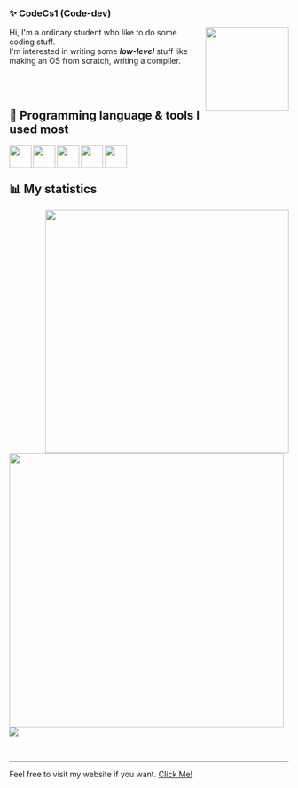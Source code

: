 ### ✨ CodeCs1 (Code-dev)
<div>
  <img align="right" width="150px" height="150px" src="https://blogger.googleusercontent.com/img/b/R29vZ2xl/AVvXsEgWDyVXzkfaHdxf6NeqW9JslA_vAcV0Gbj8HHlyZHfE2ivuA-Avf53lJMOiCzi6f8ieBrthqBIluXZTHg7yKOLgn7Op_GmHaZSCh8sLDiTdrfQeLO1adBz304VZT8JZP7qRos9Y_2E-MeeO/s839/computer_sagyouin_man.png">
  <p>
    Hi, I'm a ordinary student who like to do some coding stuff.<br>
    I'm interested in writing some <strong><i>low-level</i></strong> stuff like making an OS from scratch, writing a compiler.
  </p>
</div>

<br/><br/>

## 🧰 Programming language & tools I used most
<img align="left" width="40px" src="https://cdn.jsdelivr.net/gh/devicons/devicon@latest/icons/cplusplus/cplusplus-original.svg" >
<img align="left" width="40px" src="https://cdn.jsdelivr.net/gh/devicons/devicon@latest/icons/c/c-original.svg" >
<img align="left" width="40px" src="https://cdn.jsdelivr.net/gh/devicons/devicon@latest/icons/csharp/csharp-original.svg" >
<img align="left" width="40px" src="https://cdn.jsdelivr.net/gh/devicons/devicon@latest/icons/rust/rust-original.svg" />
<img align="left" width="40px" src="https://cdn.jsdelivr.net/gh/devicons/devicon@latest/icons/linux/linux-original.svg" >
<br/><br/>

## 📊 My statistics
<p>
  <img align="right" height="439px" src="https://github-readme-stats.vercel.app/api/top-langs/?username=CodeCs1&theme=tokyonight&hide_border=true">
  <img width="495px" src="https://github-readme-stats.vercel.app/api?username=CodeCs1&theme=tokyonight&show=discussions_started&show_icons=true&hide_border=true">
  <img src="https://github-readme-streak-stats.herokuapp.com/?user=CodeCs1&theme=tokyonight&hide_border=true">
</p>
<br/>

---
Feel free to visit my website if you want. [Click Me!](https://codecs1.github.io/)
